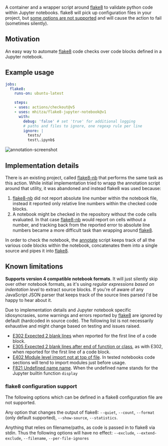 A container and a wrapper script around [flake8][1] to validate python code within Jupyter
notebooks. flake8 will pick up configuration files in your project, but [some options are not supported](#flake8-configuration-support) and
will cause the action to fail (sometimes silently).


## Motivation

An easy way to automate [flake8][1] code checks over code blocks defined in a
Jupyter notebook.


## Example usage

```yaml
jobs:
  flake8:
    runs-on: ubuntu-latest

    steps:
    - uses: actions/checkout@v5
    - uses: mhitza/flake8-jupyter-notebook@v1
      with:
        debug: 'false' # set 'true' for additional logging
        # paths and files to ignore, one regexp rule per line
        ignore: |
          tests/
          test\.ipynb$
```

![annotation-screenshot]


## Implementation details

There is an existing project, called [flake8-nb][3] that performs the same task as this
action. While initial implementation tried to wrapp the annotation script around that
utility, it was abandoned and instead flake8 was used because:

  1. [flake8-nb][3] did not report absolute line number within the notebook file, instead it
     reported only relative line numbers within the checked code blocks.
  2. A notebook might be checked in the repository without the code cells
     evaluated. In that case [flake8-nb][3] would report on cells without a number,
     and tracking back from the reported error to absolute line numbers became a more
     difficult task than wrapping around [flake8][1].

In order to check the notebook, the [annotate][4] script keeps track of all the various code
blocks within the notebook, concatenates them into a single source and pipes it into [flake8][1].


## Known limitations

**Supports version 4 compatible notebook formats**. It will just silently skip
over other notebook formats, as it's using *regular expressions based on indentation level* to
extract source blocks. If you're of aware of any JavaScript JSON parser that keeps track of the
source lines parsed I'd be happy to hear about it.


Due to implementation details and Jupyter notebook specific idiosyncrasies, some warnings and errors
reported by [flake8][1] are ignored by default (hardcoded in source code). The following list is not
necessarily exhaustive and might change based on testing and issues raised.

 - [E302 Expected 2 blank lines][E302] when reported for the first line of a code block.
 - [E305 Expected 2 blank lines after end of function or class][E305], as with E302,
   when reported for the first line of a code block.
 - [E402 Module level import not at top of file][E402]. In tested notebooks
   code sections will tend to import modules just before usage.
 - [F821 Undefined name name][F821]. When the undefined name stands for the Jupyter builtin function
   `display`



### flake8 configuration support

The following options which can be defined in a flake8 configuration file are not supported.

Any option that changes the output of flake8: `--quiet`, `--count`, `--format` (only default supported),
`--show-source`, `--statistics`.

Anything that relies on filename/paths, as code is passed in to flake8 via stdin.
Thus the following options will have no effect: `--exclude`, `--extend-exclude`, `--filename`, `--per-file-ignores`


[1]: https://flake8.pycqa.org/en/latest/
[annotation-screenshot]: https://user-images.githubusercontent.com/273079/82093965-d6585d00-9704-11ea-9159-c8b72a9b89c8.png
[3]: https://github.com/s-weigand/flake8-nb
[4]: annotate
[E302]: https://archive.vn/Bj1tc
[E305]: https://archive.vn/a3tr2
[E402]: https://archive.vn/i7NWk
[F821]: https://archive.ph/Ysz7l
